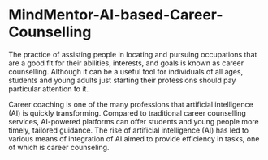 # MindMentor-AI-based-Career-Counselling
The practice of assisting people in locating and pursuing occupations that are a good fit for their abilities, interests, and goals is known as career counselling. Although it can be a useful tool for individuals of all ages, students and young adults just starting their professions should pay particular attention to it.

Career coaching is one of the many professions that artificial intelligence (AI) is quickly transforming. Compared to traditional career counselling services, AI-powered platforms can offer students and young people more timely, tailored guidance.
The rise of artificial intelligence (AI) has led to various means of integration of AI aimed to provide efficiency in tasks, one of which is career counseling.
